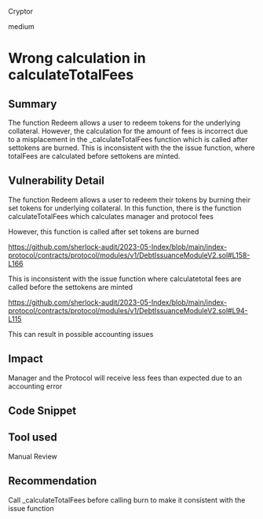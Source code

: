 Cryptor

medium

# Wrong calculation in calculateTotalFees

## Summary

The function Redeem allows a user to redeem tokens for the underlying collateral. However, the calculation for the amount of fees  is incorrect due to a misplacement in the  _calculateTotalFees function which is called after settokens are burned. This is inconsistent with the the issue function, where totalFees are calculated before settokens are minted.



## Vulnerability Detail
The function Redeem allows a user to redeem their tokens by burning their set tokens for underlying collateral. In this function, there is the function calculateTotalFees which calculates manager and protocol fees


However, this function is called after set tokens are burned

https://github.com/sherlock-audit/2023-05-Index/blob/main/index-protocol/contracts/protocol/modules/v1/DebtIssuanceModuleV2.sol#L158-L166

This is inconsistent with the issue function where calculatetotal fees are called before the settokens are minted 

https://github.com/sherlock-audit/2023-05-Index/blob/main/index-protocol/contracts/protocol/modules/v1/DebtIssuanceModuleV2.sol#L94-L115


This can result in possible accounting issues 



## Impact
Manager and the Protocol will receive less fees than expected due to an accounting error 

## Code Snippet

## Tool used

Manual Review

## Recommendation

Call _calculateTotalFees before calling burn to make it consistent with the issue function 
